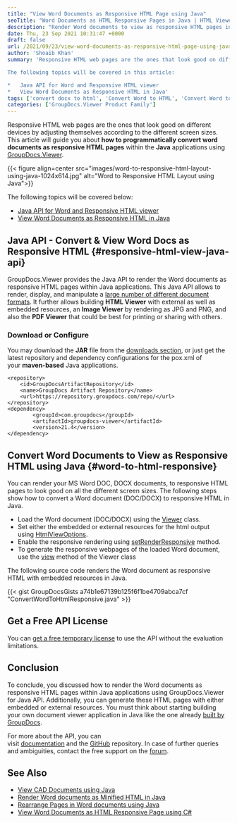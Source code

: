 ```yaml
---
title: "View Word Documents as Responsive HTML Page using Java"
seoTitle: "Word Documents as HTML Responsive Pages in Java | HTML Viewer"
description: "Render Word documents to view as responsive HTML pages in Java. Convert DOC, DOCX files to HTML responsive pages using document viewer Java API."
date: Thu, 23 Sep 2021 10:31:47 +0000
draft: false
url: /2021/09/23/view-word-documents-as-responsive-html-page-using-java/
author: 'Shoaib Khan'
summary: 'Responsive HTML web pages are the ones that look good on different devices by adjusting themselves according to the different screen sizes. This article will guide you about **how to programmatically convert word documents as responsive HTML pages** within the **Java** applications using GroupDocs.Viewer.

The following topics will be covered in this article:

*   Java API for Word and Responsive HTML viewer
*   View Word Documents as Responsive HTML in Java'
tags: ['convert docx to html', 'Convert Word to HTML', 'Convert Word to Responsive HTML', 'view word as html responsive', 'Word to HTML in Java']
categories: ['GroupDocs.Viewer Product Family']
---
```


Responsive HTML web pages are the ones that look good on different devices by adjusting themselves according to the different screen sizes. This article will guide you about **how to programmatically convert word documents as responsive HTML pages** within the **Java** applications using [GroupDocs.Viewer][1].



{{< figure align=center src="images/word-to-responsive-html-layout-using-java-1024x614.jpg" alt="Word to Responsive HTML Layout using Java">}}


The following topics will be covered below:

*   [Java API for Word and Responsive HTML viewer][2]
*   [View Word Documents as Responsive HTML in Java][3]

## Java API - Convert & View Word Docs as Responsive HTML {#responsive-html-view-java-api}

GroupDocs.Viewer provides the Java API to render the Word documents as responsive HTML pages within Java applications. This Java API allows to render, display, and manipulate a [large number of different document formats][4]. It further allows building **HTML Viewer** with external as well as embedded resources, an **Image Viewer** by rendering as JPG and PNG, and also the **PDF Viewer** that could be best for printing or sharing with others.

### Download or Configure

You may download the **JAR** file from the [downloads section][5], or just get the latest repository and dependency configurations for the pox.xml of your **maven-based** Java applications.

```
<repository>
	<id>GroupDocsArtifactRepository</id>
	<name>GroupDocs Artifact Repository</name>
	<url>https://repository.groupdocs.com/repo/</url>
</repository>
<dependency>
        <groupId>com.groupdocs</groupId>
        <artifactId>groupdocs-viewer</artifactId>
        <version>21.4</version> 
</dependency>
```

## Convert Word Documents to View as Responsive HTML using Java {#word-to-html-responsive}

You can render your MS Word DOC, DOCX documents, to responsive HTML pages to look good on all the different screen sizes. The following steps show how to convert a Word document (DOC/DOCX) to responsive HTML in Java.

*   Load the Word document (DOC/DOCX) using the [Viewer][6] class.
*   Set either the embedded or external resources for the html output using [HtmlViewOptions][7].
*   Enable the responsive rendering using [setRenderResponsive][8] method.
*   To generate the responsive webpages of the loaded Word document, use the [view][9] method of the Viewer class

The following source code renders the Word document as responsive HTML with embedded resources in Java.

{{< gist GroupDocsGists a74b1e67139b125f6f1be4709abca7cf "ConvertWordToHtmlResponsive.java" >}}

## Get a Free API License

You can [get a free temporary license][10] to use the API without the evaluation limitations.

## Conclusion

To conclude, you discussed how to render the Word documents as responsive HTML pages within Java applications using GroupDocs.Viewer for Java API. Additionally, you can generate these HTML pages with either embedded or external resources. You must think about starting building your own document viewer application in Java like the one already [built by GroupDocs][11].

For more about the API, you can visit [documentation][12] and the [GitHub][13] repository. In case of further queries and ambiguities, contact the free support on the [forum][14].

## See Also

*   [View CAD Documents using Java][15]
*   [Render Word documents as Minified HTML in Java][16]
*   [Rearrange Pages in Word documents using Java][17]
*   [View Word Documents as HTML Responsive Page using C#][18]







[1]: https://products.groupdocs.com/viewer/
[2]: #responsive-html-view-java-api
[3]: #word-to-html-responsive
[4]: https://docs.groupdocs.com/viewer/java/supported-document-formats/
[5]: https://downloads.groupdocs.com/viewer
[6]: https://apireference.groupdocs.com/viewer/java/com.groupdocs.viewer/Viewer
[7]: https://apireference.groupdocs.com/viewer/java/com.groupdocs.viewer.options/HtmlViewOptions
[8]: https://apireference.groupdocs.com/viewer/java/com.groupdocs.viewer.options/HtmlViewOptions#setRenderResponsive(boolean)
[9]: https://apireference.groupdocs.com/viewer/java/com.groupdocs.viewer/Viewer#view(com.groupdocs.viewer.options.ViewOptions)
[10]: https://purchase.groupdocs.com/temporary-license
[11]: https://products.groupdocs.app/viewer/total
[12]: https://docs.groupdocs.com/viewer/java/
[13]: https://github.com/groupdocs-viewer
[14]: https://forum.groupdocs.com/c/assembly
[15]: https://blog.groupdocs.com/2021/04/05/viewing-cad-documents-using-java/
[16]: https://blog.groupdocs.com/2022/03/04/render-word-documents-as-minified-html-in-java/
[17]: https://blog.groupdocs.com/2022/03/01/move-word-pages-using-java/
[18]: https://blog.groupdocs.com/2021/08/28/view-word-documents-as-html-responsive-page-using-csharp/

